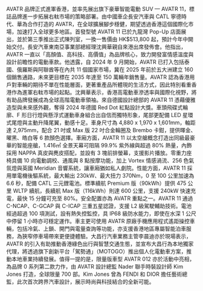 AVATR 品牌正式進軍香港，並率先展出旗下豪華智能電動 SUV — AVATR 11，標誌品牌進一步拓展右軚市場的策略部署。由中國車企長安汽車與 CATL 寧德時代、華為合作打造的 AVATR，在全球擴展腳步穩健，期望透過香港這個國際化市場，加速打入全球更多地區。首發型號 AVATR 11 已於九龍灣 Pop-Up 店面展出，並於第三季推出正式陳列室，一換一售價由 HK$513,800 起，預計今年中開始交付。長安汽車東南亞事業部總經理沈興華親自來港出席發佈會。他指出，AVATR 一直以「高顏值、高科技、高價值」為品牌核心，致力開發富情感溫度與設計前瞻性的電動車款。他透露，自 2024 年 9 月開始，AVATR 已打入包括泰國、俄羅斯與阿聯酋等在內共 11 個國家市場，冀在 2025 年前於五大洲建立 160 個銷售通路，未來更目標在 2035 年達至 150 萬輛年銷售量。AVATR 認為香港用戶對車輛的期待不單在性能層面，更著重產品所體現的生活方式，因此特別看重香港作為進軍右軚市場的起點。沈興華表示，香港高電動車滲透率與國際化視野，將有助品牌發展成為全球高階電動車領袖。來自德國設計總部的 AVATR 11 憑藉優雅造型與未來感外觀，奪得 2024 年德國 Red Dot 紅點設計大獎。車頭飛碟式輪廓、F 形日行燈與懸浮式運動車身組合出自信而獨特形象，尾部更配備 LED 星環式尾燈與主動升降尾翼，動感十足。車身尺寸為 4,880 x 1,970 x 1,601mm，軸距達 2,975mm，配合 21 吋或 Max 版 22 吋合金輪圈及 Brembo 卡鉗，提供暉金、曜黑、皓白等 6 款顏色選擇。車廂方面，AVATR 11 以太空艙概念打造出同級最豪華的智能座艙，1.416㎡ 全景天幕可阻隔 99.9% 紫外線與超過 80% 熱量，內飾採用 NAPPA 真皮與麂皮搭配，並設有 3 塊前排螢幕，支援影片播放。零重力座椅具備 10 向電動調校、通風與 8 點按摩功能，加上 Vortex 情感渦流、256 色氣氛燈與英國 Meridian 音響系統，讓車廂猶如私人劇院。性能方面，AVATR 11 採用單電機後驅系統，最大輸出 230kW、最大扭力 370Nm，0 至 100 公里加速為 6.6 秒，配備 CATL 三元鋰電池。標準續航 Premium 版（90kWh）提供 475 公里 WLTP 續航，長續航 Max 版（116kWh）則達 600 公里，支援 240kW 快速充電，最快 15 分鐘可充至 80%。安全配置亦為 AVATR 重點之一。AVATR 11 通過 C-NCAP、C-GCAP 與 C-ICAP 三重五星認證，支援 L2 級駕駛輔助技術。電池經過超過 100 項測試，設有熱失控監控，具 IP68 級防水能力，即使在水深 1 公尺中停留 1 小時亦可穩定運作。車主更可使用 AVATR 原廠手機應用程式遙距操控車輛，包括冷氣、上鎖、開門與電量查詢等功能，亦支援香港地區專屬智能泊車服務，為狹窄停車場帶來更便捷體驗。大昌行汽車業務主管李晨迪亦於現場表示，AVATR 的引入有助推動香港綠色出行與智慧交通生態，並宣布大昌行為本地獨家代理，將透過旗下創新平台「駕勢通」（MOTOGO）推出個人化電動車方案，推動本地車業持續發展。值得一提的是，限量版車型 AVATR 012 亦於活動中亮相，為品牌 0 系列第二款力作，由 AVATR 設計總監 Nader 聯手時裝設計師 Kim Jones 打造，全球限量 700 部。Kim Jones 曾為 FENDI 和 DIOR 擔任藝術總監，此次首次跨界汽車設計，展示時尚與科技結合的全新可能。